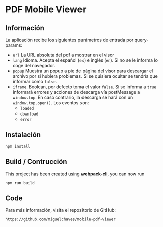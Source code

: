 # PDF Mobile Viewer

## Información

La aplicación recibe los siguientes parámetros de entrada por query-params:
* `url` La URL absoluta del pdf a mostrar en el visor
* `lang` Idioma. Acepta el español (`es`) e inglés (`en`). Si no se le informa lo coge del navegador.
* `popup` Muestra un popup a pie de página del visor para descargar el archivo por si hubiera problemas. Si se quisiera ocultar se tendría que informar como `false`.
* `iframe`. Boolean, por defecto toma el valor `false`. Si se informa a `true` informará errores y acciones de descarga vía postMessage a `window.top`. En caso contrario, la descarga se hará con un `window.top.open()`. Los eventos son:
    * `loaded`
    * `download`
    * `error`

## Instalación

```
npm install
```

## Build / Contrucción

This project has been created using **webpack-cli**, you can now run

```
npm run build
```
## Code

Para más información, visita el repositorio de GitHub:

    https://github.com/miguelchaves/mobile-pdf-viewer



